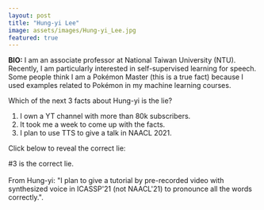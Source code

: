 ```yaml
---
layout: post
title: "Hung-yi Lee"
image: assets/images/Hung-yi_Lee.jpg
featured: true
---
```


**BIO:** I am an associate professor at National Taiwan University (NTU). Recently, I am particularly interested in self-supervised learning for speech. Some people think I am a Pokémon Master (this is a true fact) because I used examples related to Pokémon in my machine learning courses.

Which of the next 3 facts about Hung-yi is the lie?

1. I own a YT channel with more than 80k subscribers.
2. It took me a week to come up with the facts.
3. I plan to use TTS to give a talk in NAACL 2021.



Click below to reveal the correct lie:

<span class="spoiler">#3 is the correct lie. <br><br>From Hung-yi: "I plan to give a tutorial by pre-recorded video with synthesized voice in ICASSP'21 (not NAACL'21) to pronounce all the words correctly."</span>.